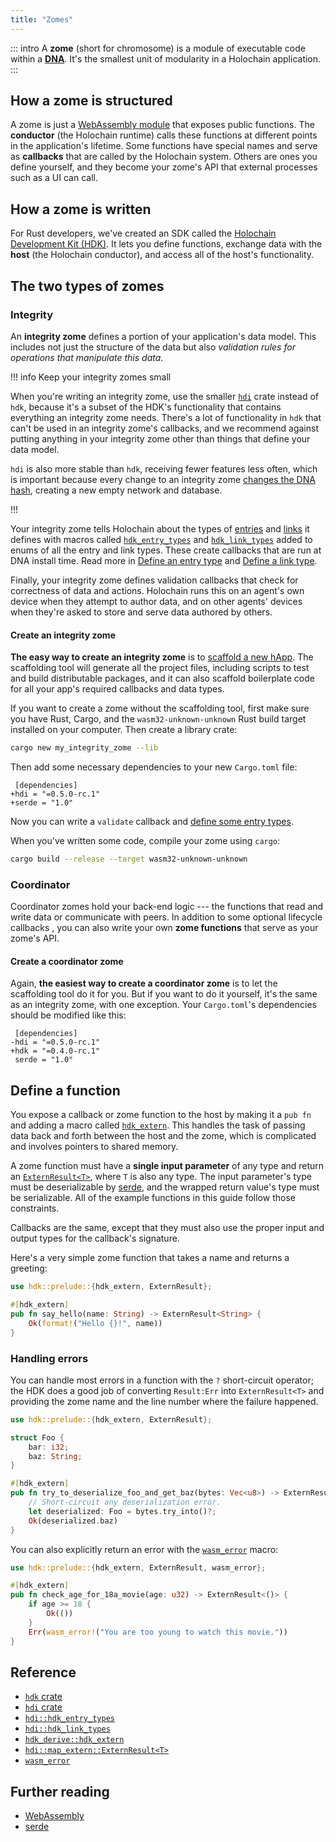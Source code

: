 ```yaml
---
title: "Zomes"
---
```


::: intro
A **zome** (short for chromosome) is a module of executable code within a [**DNA**](/resources/glossary/#dna). It's the smallest unit of modularity in a Holochain application.
:::

## How a zome is structured

A zome is just a [WebAssembly module](https://webassembly.github.io/spec/core/syntax/modules.html) that exposes public functions. The **conductor** (the Holochain runtime) calls these functions at different points in the application's lifetime. Some functions have special names and serve as **callbacks** that are called by the Holochain system. Others are ones you define yourself, and they become your zome's API that external processes such as a UI can call.

## How a zome is written

For Rust developers, we've created an SDK called the [Holochain Development Kit (HDK)](https://crates.io/crates/hdk/). It lets you define functions, exchange data with the **host** (the Holochain conductor), and access all of the host's functionality.

## The two types of zomes

### Integrity

An **integrity zome** defines a portion of your application's data model. This includes not just the structure of the data but also _validation rules for operations that manipulate this data_.

!!! info Keep your integrity zomes small

When you're writing an integrity zome, use the smaller [`hdi`](https://crates.io/crates/hdi) crate instead of `hdk`, because it's a subset of the HDK's functionality that contains everything an integrity zome needs. There's a lot of functionality in `hdk` that can't be used in an integrity zome's callbacks, and we recommend against putting anything in your integrity zome other than things that define your data model.

`hdi` is also more stable than `hdk`, receiving fewer features less often, which is important because every change to an integrity zome [changes the DNA hash](/build/application-structure/#dna), creating a new empty network and database.

!!!

<!-- TODO: placeholder to ask the question, should we mention the pattern of defining all your types in a separate crate so the coordinator can import the types without having to import the validation callback etc? is that possible? how does it work? -->

Your integrity zome tells Holochain about the types of [entries](/build/entries/) and [links](/build/links-paths-and-anchors/) it defines with macros called [`hdk_entry_types`](https://docs.rs/hdi/latest/hdi/attr.hdk_entry_types.html) and [`hdk_link_types`](https://docs.rs/hdi/latest/hdi/attr.hdk_link_types.html) added to enums of all the entry and link types. These create callbacks that are run at DNA install time. Read more in [Define an entry type](/build/entries/#define-an-entry-type) and [Define a link type](/build/links-paths-and-anchors/#define-a-link-type).

Finally, your integrity zome defines validation callbacks <!-- TODO: uncomment once lifecycle events PR is merged [validation callbacks](/build/lifecycle-events-and-callbacks/#define-a-validate-callback)--> that check for correctness of data and actions. Holochain runs this on an agent's own device when they attempt to author data, and on other agents' devices when they're asked to store and serve data authored by others.

#### Create an integrity zome

**The easy way to create an integrity zome** is to [scaffold a new hApp](/get-started/3-forum-app-tutorial/). The scaffolding tool will generate all the project files, including scripts to test and build distributable packages, and it can also scaffold boilerplate code for all your app's required callbacks and data types.

If you want to create a zome without the scaffolding tool, first make sure you have Rust, Cargo, and the `wasm32-unknown-unknown` Rust build target installed on your computer. Then create a library crate:

```bash
cargo new my_integrity_zome --lib
```

Then add some necessary dependencies to your new `Cargo.toml` file:

```diff:toml
 [dependencies]
+hdi = "=0.5.0-rc.1"
+serde = "1.0"
```

Now you can write a `validate` callback <!-- TODO: uncomment once lifecycle events PR is merged [`validate` callback](/build/lifecycle-events-and-callbacks/#define-a-validate-callback)--> and [define some entry types](/build/entries/#define-an-entry-type).

When you've written some code, compile your zome using `cargo`:

```bash
cargo build --release --target wasm32-unknown-unknown
```

### Coordinator

Coordinator zomes hold your back-end logic --- the functions that read and write data or communicate with peers. In addition to some optional lifecycle callbacks <!-- TODO: uncomment once lifecycle events PR is merged [lifecycle callbacks](/build/lifecycle-events-and-callbacks/#coordinator-zomes)-->, you can also write your own **zome functions** that serve as your zome's API.

#### Create a coordinator zome

Again, **the easiest way to create a coordinator zome** is to let the scaffolding tool do it for you. But if you want to do it yourself, it's the same as an integrity zome, with one exception. Your `Cargo.toml`'s dependencies should be modified like this:

```diff:toml
 [dependencies]
-hdi = "=0.5.0-rc.1"
+hdk = "=0.4.0-rc.1"
 serde = "1.0"
```

## Define a function

You expose a callback or zome function to the host by making it a `pub fn` and adding a macro called [`hdk_extern`](https://docs.rs/hdk/latest/hdk/prelude/attr.hdk_extern.html). This handles the task of passing data back and forth between the host and the zome, which is complicated and involves pointers to shared memory.

A zome function must have a **single input parameter** of any type and return an [`ExternResult<T>`](https://docs.rs/hdk/latest/hdk/map_extern/type.ExternResult.html), where `T` is also any type. The input parameter's type must be deserializable by [serde](https://serde.rs/), and the wrapped return value's type must be serializable. All of the example functions in this guide follow those constraints.

Callbacks are the same, except that they must also use the proper input and output types for the callback's signature.

Here's a very simple zome function that takes a name and returns a greeting:

```rust
use hdk::prelude::{hdk_extern, ExternResult};

#[hdk_extern]
pub fn say_hello(name: String) -> ExternResult<String> {
    Ok(format!("Hello {}!", name))
}
```

### Handling errors

You can handle most errors in a function with the `?` short-circuit operator; the HDK does a good job of converting `Result:Err` into `ExternResult<T>` and providing the zome name and the line number where the failure happened.

```rust
use hdk::prelude::{hdk_extern, ExternResult};

struct Foo {
    bar: i32;
    baz: String;
}

#[hdk_extern]
pub fn try_to_deserialize_foo_and_get_baz(bytes: Vec<u8>) -> ExternResult<String> {
    // Short-circuit any deserialization error.
    let deserialized: Foo = bytes.try_into()?;
    Ok(deserialized.baz)
}
```

You can also explicitly return an error with the [`wasm_error`](https://docs.rs/hdi/latest/hdi/prelude/macro.wasm_error.html) macro:

```rust
use hdk::prelude::{hdk_extern, ExternResult, wasm_error};

#[hdk_extern]
pub fn check_age_for_18a_movie(age: u32) -> ExternResult<()> {
    if age >= 18 {
        Ok(())
    }
    Err(wasm_error!("You are too young to watch this movie."))
}
```

## Reference

* [`hdk` crate](https://docs.rs/hdk/latest/hdk/)
* [`hdi` crate](https://docs.rs/hdi/latest/hdi/)
* [`hdi::hdk_entry_types`](https://docs.rs/hdi/latest/hdi/attr.hdk_entry_types.html)
* [`hdi::hdk_link_types`](https://docs.rs/hdi/latest/hdi/attr.hdk_link_types.html)
* [`hdk_derive::hdk_extern`](https://docs.rs/hdk_derive/latest/hdk_derive/attr.hdk_extern.html)
* [`hdi::map_extern::ExternResult<T>`](https://docs.rs/hdi/latest/hdi/map_extern/type.ExternResult.html)
* [`wasm_error`](https://docs.rs/hdi/latest/hdi/prelude/macro.wasm_error.html)

## Further reading

<!-- TODO: uncomment after lifecycle events PR is merged * [Build Guide: Lifecycle Events and Callbacks](/build/lifecycle-events-and-callbacks/)-->
<!-- TODO: uncomment after zome functions PR is merged * [Build Guide: Zome Functions](/build/zome-functions/)-->
* [WebAssembly](https://webassembly.org/)
* [serde](https://serde.rs/)
